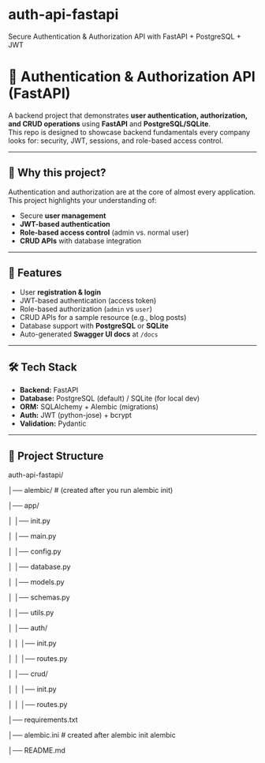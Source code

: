 # auth-api-fastapi
Secure Authentication &amp; Authorization API with FastAPI + PostgreSQL + JWT
# 🔑 Authentication & Authorization API (FastAPI)  

A backend project that demonstrates **user authentication, authorization, and CRUD operations** using **FastAPI** and **PostgreSQL/SQLite**.  
This repo is designed to showcase backend fundamentals every company looks for: security, JWT, sessions, and role-based access control.  

---

## 📌 Why this project?  
Authentication and authorization are at the core of almost every application.  
This project highlights your understanding of:  
- Secure **user management**  
- **JWT-based authentication**  
- **Role-based access control** (admin vs. normal user)  
- **CRUD APIs** with database integration  

---

## 🚀 Features  
- User **registration & login**  
- JWT-based authentication (access token)  
- Role-based authorization (`admin` vs `user`)  
- CRUD APIs for a sample resource (e.g., blog posts)  
- Database support with **PostgreSQL** or **SQLite**  
- Auto-generated **Swagger UI docs** at `/docs`  

---

## 🛠 Tech Stack  
- **Backend:** FastAPI  
- **Database:** PostgreSQL (default) / SQLite (for local dev)  
- **ORM:** SQLAlchemy + Alembic (migrations)  
- **Auth:** JWT (python-jose) + bcrypt  
- **Validation:** Pydantic  

---

## 📂 Project Structure  
auth-api-fastapi/

│── alembic/ # (created after you run alembic init)

│── app/

│ │── init.py

│ │── main.py

│ │── config.py

│ │── database.py

│ │── models.py

│ │── schemas.py

│ │── utils.py

│ │── auth/

│ │ │── init.py

│ │ │── routes.py

│ │── crud/

│ │ │── init.py

│ │ │── routes.py

│── requirements.txt

│── alembic.ini # created after alembic init alembic

│── README.md
